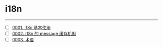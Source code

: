 # i18n




---

- [ ] [0001. i18n 基本使用](https://github.com/Tdahuyou/i18n/tree/main/0001.%20i18n%20%E5%9F%BA%E6%9C%AC%E4%BD%BF%E7%94%A8/README.md) <!-- [locale](./0001.%20i18n%20%E5%9F%BA%E6%9C%AC%E4%BD%BF%E7%94%A8/README.md) -->
- [ ] [0002. i18n 的 message 缓存机制](https://github.com/Tdahuyou/i18n/tree/main/0002.%20i18n%20%E7%9A%84%20message%20%E7%BC%93%E5%AD%98%E6%9C%BA%E5%88%B6/README.md) <!-- [locale](./0002.%20i18n%20%E7%9A%84%20message%20%E7%BC%93%E5%AD%98%E6%9C%BA%E5%88%B6/README.md) -->
- [ ] [0003. 术语](https://github.com/Tdahuyou/i18n/tree/main/0003.%20%E6%9C%AF%E8%AF%AD/README.md) <!-- [locale](./0003.%20%E6%9C%AF%E8%AF%AD/README.md) -->